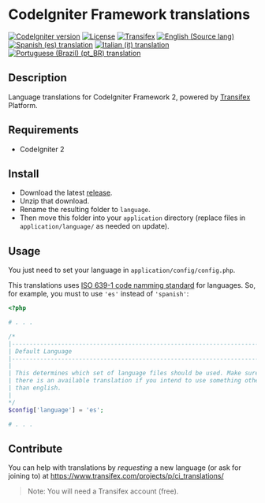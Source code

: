# CodeIgniter Framework translations
[![CodeIgniter version](https://img.shields.io/badge/ci-v2.2.3-yellow.svg)](https://github.com/bcit-ci/CodeIgniter)
[![License](https://img.shields.io/badge/license-MIT-blue.svg)](LICENSE)
[![Transifex](https://img.shields.io/badge/powered-Transifex-blue.svg)](https://www.transifex.com/projects/p/ci_translations)
[![English (Source lang)](https://img.shields.io/badge/en-100%-green.svg)](https://www.transifex.com/projects/p/ci_translations/language/en/)
[![Spanish (es) translation](https://img.shields.io/badge/es-51%-green.svg)](https://www.transifex.com/projects/p/ci_translations/language/es/)
[![Italian (it) translation](https://img.shields.io/badge/it-0%-red.svg)](https://www.transifex.com/projects/p/ci_translations/language/it/)
[![Portuguese (Brazil) (pt_BR) translation](https://img.shields.io/badge/pt_BR-0%-red.svg)](https://www.transifex.com/projects/p/ci_translations/language/pt_BR/)


## Description
Language translations for CodeIgniter Framework 2, powered by [Transifex](https://www.transifex.com/projects/p/ci_translations/) Platform.


## Requirements
- CodeIgniter 2


## Install
- Download the latest [release](https://github.com/nelson6e65/ci_language/releases).
- Unzip that download.
- Rename the resulting folder to `language`.
- Then move this folder into your `application` directory (replace files in `application/language/` as needed on update).


## Usage
You just need to set your language in `application/config/config.php`.

This translations uses [ISO 639-1 code namming standard](http://www.loc.gov/standards/iso639-2/php/code_list.php) for languages. So, for example, you must to use `'es'` instead of `'spanish'`:

```php
<?php

# . . .

/*
|--------------------------------------------------------------------------
| Default Language
|--------------------------------------------------------------------------
|
| This determines which set of language files should be used. Make sure
| there is an available translation if you intend to use something other
| than english.
|
*/
$config['language']	= 'es';

# . . .

```


## Contribute
You can help with translations by *requesting* a new language (or ask for joining to) at https://www.transifex.com/projects/p/ci_translations/

> Note: You will need a Transifex account (free).
